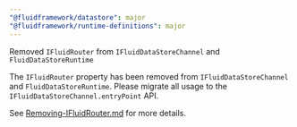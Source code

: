 ```yaml
---
"@fluidframework/datastore": major
"@fluidframework/runtime-definitions": major
---
```


Removed `IFluidRouter` from `IFluidDataStoreChannel` and `FluidDataStoreRuntime`

The `IFluidRouter` property has been removed from `IFluidDataStoreChannel` and `FluidDataStoreRuntime`. Please migrate all usage to the `IFluidDataStoreChannel.entryPoint` API.

See [Removing-IFluidRouter.md](https://github.com/microsoft/FluidFramework/blob/main/packages/common/core-interfaces/Removing-IFluidRouter.md) for more details.
